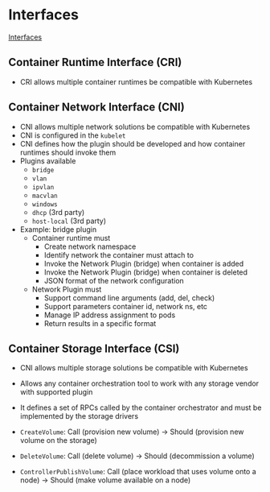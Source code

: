# Interfaces

[Interfaces](.images/interfaces.png)

## Container Runtime Interface (CRI)

- CRI allows multiple container runtimes be compatible with Kubernetes

## Container Network Interface (CNI)

- CNI allows multiple network solutions be compatible with Kubernetes
- CNI is configured in the `kubelet`
- CNI defines how the plugin should be developed and how container runtimes should invoke them
- Plugins available
  - `bridge`
  - `vlan`
  - `ipvlan`
  - `macvlan`
  - `windows`
  - `dhcp` (3rd party)
  - `host-local` (3rd party)
- Example: bridge plugin
  - Container runtime must
    - Create network namespace
    - Identify network the container must attach to
    - Invoke the Network Plugin (bridge) when container is added
    - Invoke the Network Plugin (bridge) when container is deleted
    - JSON format of the network configuration
  - Network Plugin must
    - Support command line arguments (add, del, check)
    - Support parameters container id, network ns, etc
    - Manage IP address assignment to pods
    - Return results in a specific format

## Container Storage Interface (CSI)

- CNI allows multiple storage solutions be compatible with Kubernetes
- Allows any container orchestration tool to work with any storage vendor with supported plugin
- It defines a set of RPCs called by the container orchestrator and must be implemented by the storage drivers

- `CreateVolume`: Call (provision new volume) -> Should (provision new volume on the storage)
- `DeleteVolume`: Call (delete volume) -> Should (decommission a volume)
- `ControllerPublishVolume`: Call (place workload that uses volume onto a node) -> Should (make volume available on a node)
